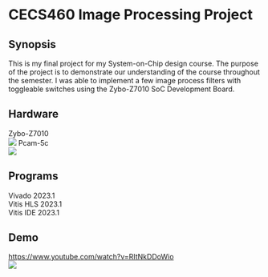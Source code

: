 # CECS460 Image Processing Project
## Synopsis
This is my final project for my System-on-Chip design course. The purpose of the project is to demonstrate our understanding of the course throughout the semester. I was able to implement a few image process filters with toggleable switches using the Zybo-Z7010 SoC Development Board.

## Hardware
Zybo-Z7010<br/>
![](https://cdn11.bigcommerce.com/s-7gavg/images/stencil/1280x1280/attribute_rule_images/3067_source_1633369308.png)
Pcam-5c<br/>
![](https://cdn11.bigcommerce.com/s-7gavg/images/stencil/1280x1280/products/599/4818/Pcam_5C_-_Rev_C_-_Oblique_-_600__61571.1670978399.png?c=2)

## Programs
Vivado 2023.1<br/>
Vitis HLS 2023.1<br/>
Vitis IDE 2023.1<br/>

## Demo
https://www.youtube.com/watch?v=RItNkDDoWio<br/>
[![](http://img.youtube.com/vi/RItNkDDoWio/0.jpg)](https://www.youtube.com/watch?v=RItNkDDoWio)
